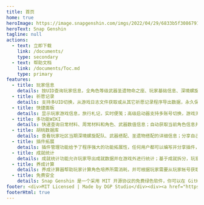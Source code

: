 ```yaml
---
title: 首页
home: true
heroImage: https://image.snapgenshin.com/imgs/2022/04/29/6833b5f3086791db.png
heroText: Snap Genshin
tagline: null
actions:
  - text: 立即下载
    link: /documents/
    type: secondary
  - text: 帮助文档
    link: /documents/Toc.md
    type: primary
features:
  - title: 玩家信息
    details: 按UID查询玩家信息，全角色等级武器圣遗物命之座、玩家基础信息、深境螺旋信息
  - title: 祈愿记录
    details: 支持多UID切换，从游戏日志文件获取或从其它祈愿记录程序导出数据，永久保留玩家的祈愿记录
  - title: 快捷面板
    details: 显示玩家游戏信息，旅行札记，实时便笺；高级启动器支持多账号切换，游戏无边框与窗口化，解锁FPS；自动领取签到奖励
  - title: 多功能WIKI
    details: 快速查询日常材料、周常材料和角色、武器数值信息；自动获取当前角色信息并计算养成成本
  - title: 胡桃数据库
    details: 查看玩家社区当期深境螺旋配队、武器搭配、圣遗物搭配的详细信息；分享自己的深境螺旋阵容配置
  - title: 插件拓展
    details: 插件管理功能给予了程序强大的功能拓展性，任何用户都可以编写并分享插件，为程序带来更多自定义功能
  - title: 成就统计
    details: 成就统计功能允许玩家导出成就数据并在游戏外进行统计；基于成就拆分，玩家可以对隐藏成就的阶段性目标进行管理
  - title: 养成计算
    details: 养成计算器帮助玩家计算角色培养所需消耗，并可根据玩家需要从玩家帐号获取当前的角色基础信息
  - title: 免费安全
    details: Snap Genshin 是一个采用 MIT 开源协议的免费绿色软件，你可以在 GitHub 审阅我们的代码
footer: <div>MIT Licensed | Made by DGP Studio</div><div><a href="https://beian.miit.gov.cn" target="_blank">辽ICP备2022000967号</a></div>
footerHtml: true
---
```

